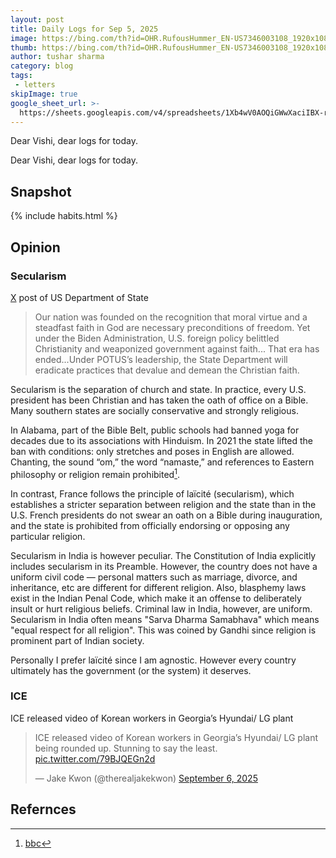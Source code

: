 ```yaml
---
layout: post
title: Daily Logs for Sep 5, 2025
image: https://bing.com/th?id=OHR.RufousHummer_EN-US7346003108_1920x1080.jpg&rf=LaDigue_1920x1080.jpg&pid=hp&w=437&utm_source=chatgpt.com
thumb: https://bing.com/th?id=OHR.RufousHummer_EN-US7346003108_1920x1080.jpg&rf=LaDigue_1920x1080.jpg&pid=hp&w=437&utm_source=chatgpt.com
author: tushar sharma
category: blog
tags:
 - letters
skipImage: true
google_sheet_url: >-
  https://sheets.googleapis.com/v4/spreadsheets/1Xb4wV0AOQiGWwXaciIBX-rkFebzg8DlAcRcClshyAnA/values/Habits!A500:T508?alt=json&key=AIzaSyCgYRKf_apK3TUSYGO9WhQ5dN-ukY4H0gw
---
```


Dear Vishi, dear logs for today.<!-- truncate_here -->

Dear Vishi, dear logs for today.

## Snapshot

{% include habits.html %}

## Opinion

### Secularism

[X](https://x.com/StateDept/status/1964008819475743179) post of US Department of State

> Our nation was founded on the recognition that moral virtue and a steadfast faith in God are necessary preconditions of freedom. Yet under the Biden Administration, U.S. foreign policy belittled Christianity and weaponized government against faith... That era has ended...Under POTUS’s leadership, the State Department will eradicate practices that devalue and demean the Christian faith.

Secularism is the separation of church and state. In practice, every U.S. president has been Christian and has taken the oath of office on a Bible. Many southern states are socially conservative and strongly religious.

In Alabama, part of the Bible Belt, public schools had banned yoga for decades due to its associations with Hinduism. In 2021 the state lifted the ban with conditions: only stretches and poses in English are allowed. Chanting, the sound “om,” the word “namaste,” and references to Eastern philosophy or religion remain prohibited[^bbc]. 

In contrast, France follows the principle of laïcité (secularism), which establishes a stricter separation between religion and the state than in the U.S. French presidents do not swear an oath on a Bible during inauguration, and the state is prohibited from officially endorsing or opposing any particular religion.

Secularism in India is however peculiar. The Constitution of India explicitly includes secularism in its Preamble. However, the country does not have a uniform civil code — personal matters such as marriage, divorce, and inheritance, etc are different for different religion. Also, blasphemy laws exist in the Indian Penal Code, which make it an offense to deliberately insult or hurt religious beliefs. Criminal law in India, however, are uniform. Secularism in India often means "Sarva Dharma Samabhava" which means "equal respect for all religion". This was coined by Gandhi since religion is prominent part of Indian society.

Personally I prefer laïcité since I am agnostic. However every country ultimately has the government (or the system) it deserves. 

### ICE

ICE released video of Korean workers in Georgia’s Hyundai/ LG plant

<blockquote class="twitter-tweet" data-media-max-width="560"><p lang="en" dir="ltr">ICE released video of Korean workers in Georgia’s Hyundai/ LG plant being rounded up. Stunning to say the least. <a href="https://t.co/79BJQEGn2d">pic.twitter.com/79BJQEGn2d</a></p>&mdash; Jake Kwon (@therealjakekwon) <a href="https://twitter.com/therealjakekwon/status/1964287207507677662?ref_src=twsrc%5Etfw">September 6, 2025</a></blockquote> <script async src="https://platform.twitter.com/widgets.js" charset="utf-8"></script>

## Refernces

[^bbc]: [bbc](https://www.bbc.com/news/57204355)
